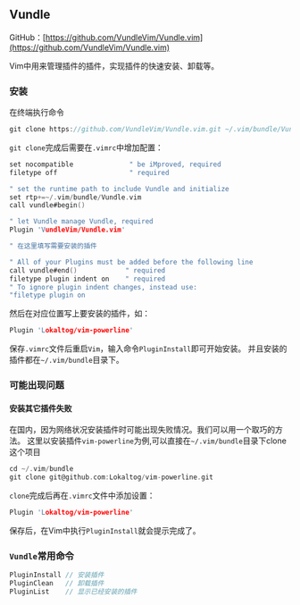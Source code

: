 ## Vundle
GitHub：[https://github.com/VundleVim/Vundle.vim](https://github.com/VundleVim/Vundle.vim)

Vim中用来管理插件的插件，实现插件的快速安装、卸载等。


### 安装

在终端执行命令

```c
git clone https://github.com/VundleVim/Vundle.vim.git ~/.vim/bundle/Vundle.vim
```

`git clone`完成后需要在`.vimrc`中增加配置：

```c
set nocompatible              " be iMproved, required
filetype off                  " required

" set the runtime path to include Vundle and initialize
set rtp+=~/.vim/bundle/Vundle.vim
call vundle#begin()

" let Vundle manage Vundle, required
Plugin 'VundleVim/Vundle.vim'

" 在这里填写需要安装的插件

" All of your Plugins must be added before the following line
call vundle#end()            " required
filetype plugin indent on    " required
" To ignore plugin indent changes, instead use:
"filetype plugin on
```

然后在对应位置写上要安装的插件，如：

```c
Plugin 'Lokaltog/vim-powerline'
```

保存`.vimrc`文件后重启`Vim`，输入命令`PluginInstall`即可开始安装。
并且安装的插件都在`~/.vim/bundle`目录下。

### 可能出现问题

#### 安装其它插件失败

在国内，因为网络状况安装插件时可能出现失败情况。我们可以用一个取巧的方法。
这里以安装插件`vim-powerline`为例,可以直接在`~/.vim/bundle`目录下clone这个项目

```c
cd ~/.vim/bundle
git clone git@github.com:Lokaltog/vim-powerline.git
```

`clone`完成后再在`.vimrc`文件中添加设置：

```c
Plugin 'Lokaltog/vim-powerline'
```

保存后，在Vim中执行`PluginInstall`就会提示完成了。

### `Vundle`常用命令

```c
PluginInstall // 安装插件
PluginClean   // 卸载插件
PluginList    // 显示已经安装的插件
```